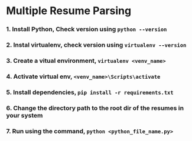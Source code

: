 # Multiple Resume Parsing

### 1. Install Python, Check version using `python --version`

### 2. Instal virtualenv, check version using `virtualenv --version`

### 3. Create a vitual environment, `virtualenv <venv_name>`
### 4. Activate virtual env, `<venv_name>\Scripts\activate`

### 5. Install dependencies, `pip install -r requirements.txt`

### 6. Change the directory path to the root dir of the resumes in your system

### 7. Run using the command, `python <python_file_name.py>`
